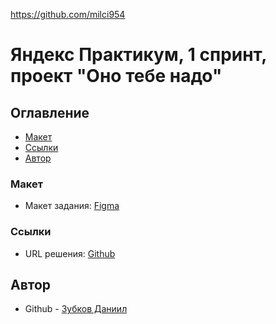 https://github.com/milci954
# Яндекс Практикум, 1 спринт, проект "Оно тебе надо"
## Оглавление
- [Макет](#макет)
- [Ссылки](#ссылки)
- [Автор](#автор)
 ### Макет
- Макет задания: [Figma](https://www.figma.com/file/8KwhMpv8qnDocX4NVFQBpn/Оно-тебе-надо?type=design&node-id=0-1&mode=design&t=xh6BpNoy14iMP00H-0)
 ### Ссылки
- URL решения: [Github](https://github.com/milci954/ono-tebe-nado.git) 
 ## Автор
- Github - [Зубков Даниил](https://github.com/milci954)
